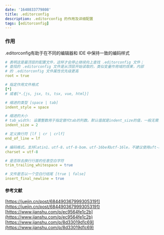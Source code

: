 ```yaml
---
date: '1640833779808'
title: .editorconfig
description: .editorconfig 的作用及详细配置
tags: [editorconfig]
---
```

### 作用
.editorconfig有助于在不同的编辑器和 IDE 中保持一致的编码样式
```yaml
# 表明这是最顶层的配置文件，这样才会停止继续向上查找 .editorconfig 文件；
# 查找的 .editorconfig 文件是从顶层开始读取的，类似变量作用域的效果，内部
# 的 .editorconfig 文件属性优先级更高
root = true

# 指定作用文件格式
[*]
# 或者[*.{js, jsx, ts, tsx, vue, html}]

# 缩进的类型 [space | tab]
indent_style = space

# 缩进的大小 
# tab_width: 设置整数用于指定替代tab的列数。默认值就是indent_size的值，一般无需指定
indent_size = 2

# 定义换行符 [lf | cr | crlf]
end_of_line = lf

# 编码格式。支持latin1、utf-8、utf-8-bom、utf-16be和utf-16le，不建议使用uft-8-bom。
charset = utf-8

# 是否除去换行行首的任意空白字符
trim_trailing_whitespace = true

# 文件是否以一个空白行结尾 [true | false]
insert_final_newline = true
```
#### 参考文献
[https://juejin.cn/post/6844903679993053191](https://juejin.cn/post/6844903679993053191)  
[https://www.jianshu.com/p/ec9564fe1c2b](https://www.jianshu.com/p/ec9564fe1c2b)  
[https://www.jianshu.com/p/8d33019d1c69](https://www.jianshu.com/p/8d33019d1c69)

